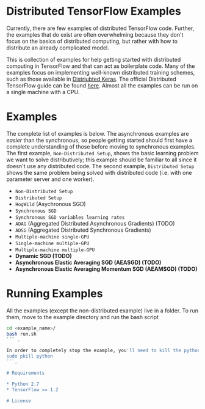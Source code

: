 # Distributed TensorFlow Examples
Currently, there are few examples of distributed TensorFlow code.  Further, the examples that do exist are often overwhelming because they don't focus on the basics of distributed computing, but rather with how to distribute an already complicated model.

This is collection of examples for help getting started with distributed computing in TensorFlow and that can act as boilerplate code.  Many of the examples focus on implementing well-known distributed training schemes, such as those available in [Distriubted Keras](https://github.com/cerndb/dist-keras).  The official Distributed TensorFlow guide can be found [here]( https://www.tensorflow.org/deploy/distributed).  Almost all the examples can be run on a single machine with a CPU. 


# Examples

The complete list of examples is below.  The asynchronous examples are *easier* than the synchronous, so people getting started should first have a complete understanding of those before moving to synchronous examples.  The first example, `Non-Distributed Setup`, shows the basic learning problem we want to solve distributively; this example should be familiar to all since it doesn't use any distributed code.  The second example, `Distributed Setup` shows the same problem being solved with distributed code (i.e. with one parameter server and one worker). 

* `Non-Distributed Setup`
* `Distributed Setup`
* `HogWild` (Asychronous SGD)
* `Synchronous SGD`
* `Synchronous SGD variables learning rates`
* `ADAG` (Aggregated Distributed Asynchronous Gradients) (TODO)
* `ADSG` (Aggregated Distributed Synchronous Gradients)
* `Multiple-machine single-GPU`
* `Single-machine multiple-GPU`
* `Multiple-machine multiple-GPU`
* **Dynamic SGD (TODO)**
* **Asynchronous Elastic Averaging SGD (AEASGD) (TODO)**
* **Asynchronous Elastic Averaging Momentum SGD (AEAMSGD) (TODO)**

# Running Examples
All the examples (except the non-distributed example) live in a folder.  To run them, move to the example directory and run the bash script
```bash
cd <example_name>/
bash run.sh
``` .  

In order to completely stop the example, you'll need to kill the python processes associated with it.  If you want to stopped training early, then there will be python processes for each of the workers in addition to the parameter server processes.  Unfortunately, the parameter server processes continue to run even after the workers are finished--these will always need to be killed manually.   To kill all python processes run ```bash
sudo pkill python
```.

# Requirements

* Python 2.7
* TensorFlow >= 1.2

# License

